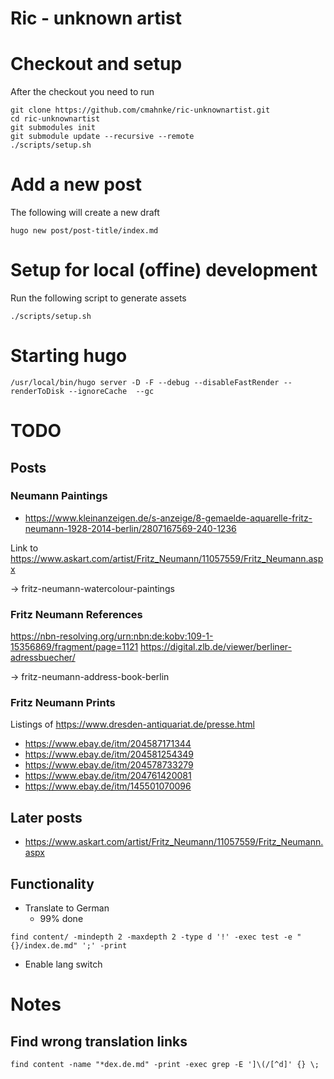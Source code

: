 Ric - unknown artist
===================

# Checkout and setup

After the checkout you need to run

```
git clone https://github.com/cmahnke/ric-unknownartist.git
cd ric-unknownartist
git submodules init
git submodule update --recursive --remote
./scripts/setup.sh
```

# Add a new post

The following will create a new draft

```
hugo new post/post-title/index.md
```

# Setup for local (offine) development

Run the following script to generate assets

```
./scripts/setup.sh
```

# Starting hugo

```
/usr/local/bin/hugo server -D -F --debug --disableFastRender --renderToDisk --ignoreCache  --gc
```

# TODO

## Posts

### Neumann Paintings
* https://www.kleinanzeigen.de/s-anzeige/8-gemaelde-aquarelle-fritz-neumann-1928-2014-berlin/2807167569-240-1236

Link to https://www.askart.com/artist/Fritz_Neumann/11057559/Fritz_Neumann.aspx

-> fritz-neumann-watercolour-paintings

### Fritz Neumann References

https://nbn-resolving.org/urn:nbn:de:kobv:109-1-15356869/fragment/page=1121
https://digital.zlb.de/viewer/berliner-adressbuecher/

-> fritz-neumann-address-book-berlin

### Fritz Neumann Prints

Listings of https://www.dresden-antiquariat.de/presse.html
* https://www.ebay.de/itm/204587171344
* https://www.ebay.de/itm/204581254349
* https://www.ebay.de/itm/204578733279
* https://www.ebay.de/itm/204761420081
* https://www.ebay.de/itm/145501070096

## Later posts

* https://www.askart.com/artist/Fritz_Neumann/11057559/Fritz_Neumann.aspx


## Functionality
* Translate to German
  * 99% done
```
find content/ -mindepth 2 -maxdepth 2 -type d '!' -exec test -e "{}/index.de.md" ';' -print
```

* Enable lang switch

# Notes

## Find wrong translation links

```
find content -name "*dex.de.md" -print -exec grep -E ']\(/[^d]' {} \;
```
